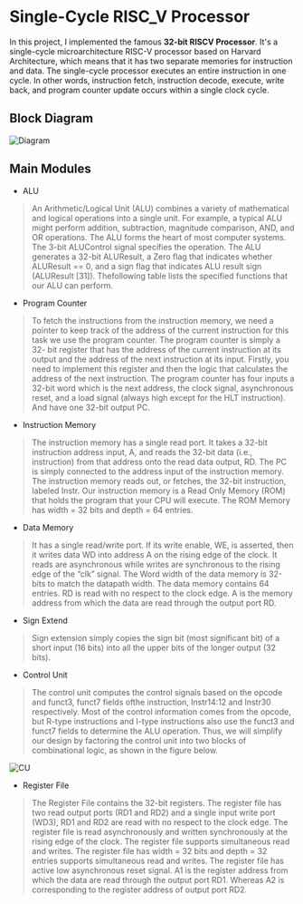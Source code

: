 # Single-Cycle RISC_V Processor

In this project, I implemented the famous **32-bit RISCV Processor**.  It's a single-cycle microarchitecture RISC-V processor based on Harvard Architecture, which means that it has two separate memories for instruction and data. The single-cycle processor executes an entire instruction in one cycle. In other words, instruction fetch, instruction decode, execute, write back, and program counter update occurs within a single clock cycle. 


## Block Diagram

![Diagram](https://user-images.githubusercontent.com/104662487/222999637-26137c52-6733-47f1-a66f-718b297255e3.JPG)

## Main Modules 
- ALU
> An Arithmetic/Logical Unit (ALU) combines a variety of
mathematical and logical operations into a single unit. For example, a
typical ALU might perform addition, subtraction, magnitude
comparison, AND, and OR operations. The ALU forms the heart of
most computer systems. The 3-bit ALUControl signal specifies the
operation. The ALU generates a 32-bit ALUResult, a Zero flag that
indicates whether ALUResult == 0, and a sign flag that indicates ALU
result sign (ALUResult [31]). Thefollowing table lists the specified
functions that our ALU can perform.
- Program Counter
> To fetch the instructions from the instruction memory, we need a
pointer to keep track of the address of the current instruction for this
task we use the program counter. The program counter is simply a 32-
bit register that has the address of the current instruction at its output
and the address of the next instruction at its input. Firstly, you need to
implement this register and then the logic that calculates the address of
the next instruction. The program counter has four inputs a 32-bit word
which is the next address, the clock signal, asynchronous reset, and a
load signal (always high except for the HLT instruction). And have one
32-bit output PC.
- Instruction Memory
> The instruction memory has a single read port. It takes a 32-bit instruction address input, A, and reads the 32-bit data
(i.e., instruction) from that address onto the read data output, RD. The PC is simply connected to the address input of the instruction
memory. The instruction memory reads out, or fetches, the 32-bit instruction,
labeled Instr. Our instruction memory is a Read Only Memory (ROM) that holds the
program that your CPU will execute. The ROM Memory has width = 32 bits and depth = 64 entries.
- Data Memory
> It has a single read/write port. If its write enable, WE, is asserted, then it writes data WD into address A on the rising edge of the clock. It reads are asynchronous while writes are synchronous to the rising edge of the “clk” signal. The Word width of the data memory is 32-bits to match the datapath width. The data memory contains 64 entries. RD is read with no respect to the clock edge. A is the memory address from which the data are read through the output port RD.
- Sign Extend
> Sign extension simply copies the sign bit (most
significant bit) of a short input (16 bits) into all the
upper bits of the longer output (32 bits).
- Control Unit
> The control unit computes the control signals based on the
opcode and funct3, funct7 fields ofthe instruction, Instr14:12 and
Instr30 respectively. Most of the control information comes from
the opcode, but R-type instructions and I-type instructions also
use the funct3 and funct7 fields to determine the ALU operation.
Thus, we will simplify our design by factoring the control unit
into two blocks of combinational logic, as shown in the figure
below.

![CU](https://user-images.githubusercontent.com/104662487/223000559-24ba8947-3336-4d77-9d7f-d835b274af87.JPG)

- Register File
> The Register File contains the 32-bit registers. The register file has two read output ports (RD1 and RD2) and a single input write port (WD3), RD1 and RD2 are read with no respect to the clock edge. The register file is read asynchronously and written synchronously at the rising edge of the clock. The register file supports simultaneous read and writes. The register file has width = 32 bits and depth = 32 entries supports simultaneous read and writes. The register file has active low asynchronous reset signal. A1 is the register address from which the data are read through the output port RD1. Whereas A2 is corresponding to the register address of output port RD2.
